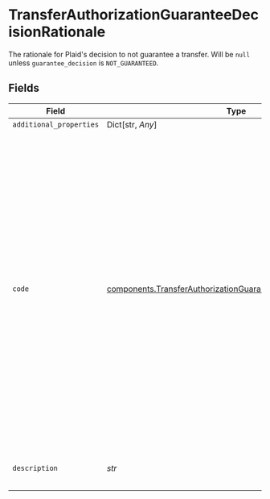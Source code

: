 # TransferAuthorizationGuaranteeDecisionRationale

The rationale for Plaid's decision to not guarantee a transfer. Will be `null` unless `guarantee_decision` is `NOT_GUARANTEED`.


## Fields

| Field                                                                                                                                                                                                                                                                                                                                                                                                                                                                                                                                                                                                                                             | Type                                                                                                                                                                                                                                                                                                                                                                                                                                                                                                                                                                                                                                              | Required                                                                                                                                                                                                                                                                                                                                                                                                                                                                                                                                                                                                                                          | Description                                                                                                                                                                                                                                                                                                                                                                                                                                                                                                                                                                                                                                       |
| ------------------------------------------------------------------------------------------------------------------------------------------------------------------------------------------------------------------------------------------------------------------------------------------------------------------------------------------------------------------------------------------------------------------------------------------------------------------------------------------------------------------------------------------------------------------------------------------------------------------------------------------------- | ------------------------------------------------------------------------------------------------------------------------------------------------------------------------------------------------------------------------------------------------------------------------------------------------------------------------------------------------------------------------------------------------------------------------------------------------------------------------------------------------------------------------------------------------------------------------------------------------------------------------------------------------- | ------------------------------------------------------------------------------------------------------------------------------------------------------------------------------------------------------------------------------------------------------------------------------------------------------------------------------------------------------------------------------------------------------------------------------------------------------------------------------------------------------------------------------------------------------------------------------------------------------------------------------------------------- | ------------------------------------------------------------------------------------------------------------------------------------------------------------------------------------------------------------------------------------------------------------------------------------------------------------------------------------------------------------------------------------------------------------------------------------------------------------------------------------------------------------------------------------------------------------------------------------------------------------------------------------------------- |
| `additional_properties`                                                                                                                                                                                                                                                                                                                                                                                                                                                                                                                                                                                                                           | Dict[str, *Any*]                                                                                                                                                                                                                                                                                                                                                                                                                                                                                                                                                                                                                                  | :heavy_minus_sign:                                                                                                                                                                                                                                                                                                                                                                                                                                                                                                                                                                                                                                | N/A                                                                                                                                                                                                                                                                                                                                                                                                                                                                                                                                                                                                                                               |
| `code`                                                                                                                                                                                                                                                                                                                                                                                                                                                                                                                                                                                                                                            | [components.TransferAuthorizationGuaranteeDecisionRationaleCode](../../models/components/transferauthorizationguaranteedecisionrationalecode.md)                                                                                                                                                                                                                                                                                                                                                                                                                                                                                                  | :heavy_check_mark:                                                                                                                                                                                                                                                                                                                                                                                                                                                                                                                                                                                                                                | A code representing the reason Plaid declined to guarantee this transfer:<br/><br/>`RETURN_BANK`: The risk of a bank-initiated return (for example, an R01/NSF) is too high to guarantee this transfer.<br/><br/>`RETURN_CUSTOMER`: The risk of a customer-initiated return (for example, a R10/Unauthorized) is too high to guarantee this transfer.<br/><br/>`GUARANTEE_LIMIT_REACHED`: This transfer is low-risk, but Guarantee has exhausted an internal limit on the number or rate of guarantees that applies to this transfer.<br/><br/>`RISK_ESTIMATE_UNAVAILABLE`: A risk estimate is unavailable for this Item.<br/><br/>`REQUIRED_PARAM_MISSING`: Required fields are missing. |
| `description`                                                                                                                                                                                                                                                                                                                                                                                                                                                                                                                                                                                                                                     | *str*                                                                                                                                                                                                                                                                                                                                                                                                                                                                                                                                                                                                                                             | :heavy_check_mark:                                                                                                                                                                                                                                                                                                                                                                                                                                                                                                                                                                                                                                | A human-readable description of why the transfer cannot be guaranteed.                                                                                                                                                                                                                                                                                                                                                                                                                                                                                                                                                                            |